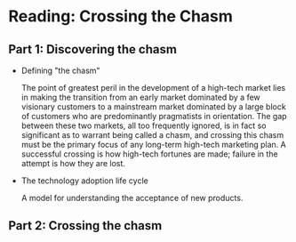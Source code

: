 # Reading: Crossing the Chasm

## Part 1: Discovering the chasm

- Defining "the chasm"
   
   The point of greatest peril in the development of a high-tech market lies in making the transition from an early market dominated by a few visionary customers to a mainstream market dominated by a large block of customers who are predominantly pragmatists in orientation. The gap between these two markets, all too frequently ignored, is in fact so significant as to warrant being called a chasm, and crossing this chasm must be the primary focus of any long-term high-tech marketing plan. A successful crossing is how high-tech fortunes are made; failure in the attempt is how they are lost. 
   

- The technology adoption life cycle
  
  A model for understanding the acceptance of new products. 


## Part 2: Crossing the chasm

